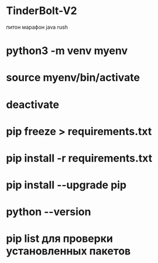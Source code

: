 # TinderBolt-V2
питон марафон java rush


# python3 -m venv myenv
# source myenv/bin/activate
# deactivate
# pip freeze > requirements.txt
# pip install -r requirements.txt

# pip install --upgrade pip
# python --version 
# pip list для проверки установленных пакетов